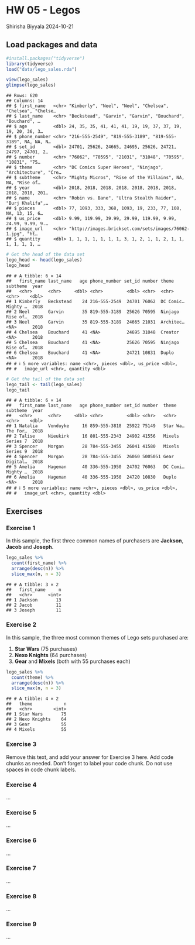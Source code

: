 HW 05 - Legos
================
Shirisha Biyyala
2024-10-21

## Load packages and data

``` r
#install.packages("tidyverse")
library(tidyverse)
load("data/lego_sales.rda")
```

``` r
view(lego_sales)
glimpse(lego_sales)
```

    ## Rows: 620
    ## Columns: 14
    ## $ first_name   <chr> "Kimberly", "Neel", "Neel", "Chelsea", "Chelsea", "Chelse…
    ## $ last_name    <chr> "Beckstead", "Garvin", "Garvin", "Bouchard", "Bouchard", …
    ## $ age          <dbl> 24, 35, 35, 41, 41, 41, 19, 19, 37, 37, 19, 19, 20, 36, 3…
    ## $ phone_number <chr> "216-555-2549", "819-555-3189", "819-555-3189", NA, NA, N…
    ## $ set_id       <dbl> 24701, 25626, 24665, 24695, 25626, 24721, 24797, 24701, 2…
    ## $ number       <chr> "76062", "70595", "21031", "31048", "70595", "10831", "75…
    ## $ theme        <chr> "DC Comics Super Heroes", "Ninjago", "Architecture", "Cre…
    ## $ subtheme     <chr> "Mighty Micros", "Rise of the Villains", NA, NA, "Rise of…
    ## $ year         <dbl> 2018, 2018, 2018, 2018, 2018, 2018, 2018, 2018, 2018, 201…
    ## $ name         <chr> "Robin vs. Bane", "Ultra Stealth Raider", "Burj Khalifa",…
    ## $ pieces       <dbl> 77, 1093, 333, 368, 1093, 19, 233, 77, 108, NA, 13, 15, 6…
    ## $ us_price     <dbl> 9.99, 119.99, 39.99, 29.99, 119.99, 9.99, 24.99, 9.99, 9.…
    ## $ image_url    <chr> "http://images.brickset.com/sets/images/76062-1.jpg", "ht…
    ## $ quantity     <dbl> 1, 1, 1, 1, 1, 1, 1, 3, 1, 2, 1, 1, 2, 1, 1, 1, 1, 1, 1, …

``` r
# Get the head of the data set
lego_head <- head(lego_sales)
lego_head
```

    ## # A tibble: 6 × 14
    ##   first_name last_name   age phone_number set_id number theme     subtheme  year
    ##   <chr>      <chr>     <dbl> <chr>         <dbl> <chr>  <chr>     <chr>    <dbl>
    ## 1 Kimberly   Beckstead    24 216-555-2549  24701 76062  DC Comic… Mighty …  2018
    ## 2 Neel       Garvin       35 819-555-3189  25626 70595  Ninjago   Rise of…  2018
    ## 3 Neel       Garvin       35 819-555-3189  24665 21031  Architec… <NA>      2018
    ## 4 Chelsea    Bouchard     41 <NA>          24695 31048  Creator   <NA>      2018
    ## 5 Chelsea    Bouchard     41 <NA>          25626 70595  Ninjago   Rise of…  2018
    ## 6 Chelsea    Bouchard     41 <NA>          24721 10831  Duplo     <NA>      2018
    ## # ℹ 5 more variables: name <chr>, pieces <dbl>, us_price <dbl>,
    ## #   image_url <chr>, quantity <dbl>

``` r
# Get the tail of the data set
lego_tail <- tail(lego_sales)
lego_tail
```

    ## # A tibble: 6 × 14
    ##   first_name last_name   age phone_number set_id number  theme    subtheme  year
    ##   <chr>      <chr>     <dbl> <chr>         <dbl> <chr>   <chr>    <chr>    <dbl>
    ## 1 Natalia    Vonduyke     16 859-555-3818  25922 75149   Star Wa… The For…  2018
    ## 2 Talise     Nieukirk     16 801-555-2343  24902 41556   Mixels   Series 7  2018
    ## 3 Spencer    Morgan       28 784-555-3455  26041 41580   Mixels   Series 9  2018
    ## 4 Spencer    Morgan       28 784-555-3455  26060 5005051 Gear     Digital…  2018
    ## 5 Amelia     Hageman      40 336-555-1950  24702 76063   DC Comi… Mighty …  2018
    ## 6 Amelia     Hageman      40 336-555-1950  24720 10830   Duplo    <NA>      2018
    ## # ℹ 5 more variables: name <chr>, pieces <dbl>, us_price <dbl>,
    ## #   image_url <chr>, quantity <dbl>

## Exercises

### Exercise 1

In this sample, the first three common names of purchasers are
**Jackson**, **Jacob** and **Joseph**.

``` r
lego_sales %>%
  count(first_name) %>%
  arrange(desc(n)) %>%
  slice_max(n, n = 3)
```

    ## # A tibble: 3 × 2
    ##   first_name     n
    ##   <chr>      <int>
    ## 1 Jackson       13
    ## 2 Jacob         11
    ## 3 Joseph        11

### Exercise 2

In this sample, the three most common themes of Lego sets purchased are:

1.  **Star Wars** (75 purchases)
2.  **Nexo Knights** (64 purchases)
3.  **Gear** and **Mixels** (both with 55 purchases each)

``` r
lego_sales %>%
  count(theme) %>%
  arrange(desc(n)) %>%
  slice_max(n, n = 3)
```

    ## # A tibble: 4 × 2
    ##   theme            n
    ##   <chr>        <int>
    ## 1 Star Wars       75
    ## 2 Nexo Knights    64
    ## 3 Gear            55
    ## 4 Mixels          55

### Exercise 3

Remove this text, and add your answer for Exercise 3 here. Add code
chunks as needed. Don’t forget to label your code chunk. Do not use
spaces in code chunk labels.

### Exercise 4

…

### Exercise 5

…

### Exercise 6

…

### Exercise 7

…

### Exercise 8

…

### Exercise 9

…
